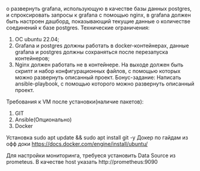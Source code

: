 о развернуть grafana, использующую в качестве базы данных
postgres, и спроксировать запросы к grafana с помощью nginx, в grafana должен
быть настроен дашборд, показывающий текущие данные о количестве
соединений к базе postgres.
Технические ограничения:
1. ОС ubuntu 22.04;
2. Grafana и postgres должны работать в docker-контейнерах, данные
grafana и postgres должны сохраняться после перезапуска контейнеров;
3. Nginx должен работать не в контейнере.
На выходе должен быть скрипт и набор конфигурационных файлов, с
помощью которых можно развернуть описанный проект.
Бонус-задание:
Написать ansible-playbook, с помощью которого можно развернуть
описанный проект.


Требования к VM после установки(наличие пакетов):
1. GIT
3. Ansible(Опционально)
4. Docker


Установка
sudo apt update && sudo apt install git -y
Докер по гайдам из офф доки
https://docs.docker.com/engine/install/ubuntu/


Для настройки мониторинга, требуеся установить Data Source из prometeus. В качестве host указать 
http://prometheus:9090


